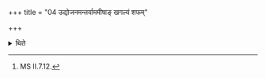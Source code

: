+++
title = "04 उद्योजनमन्तर्याममीषाङ् खगल्यं शफम्"

+++

<details><summary>थिते</summary>

4. With udyojanamantaryāmam...[^1] he extends the pole and plough (i.e. makes them ready).  

[^1]: MS II.7.12. 
</details>
